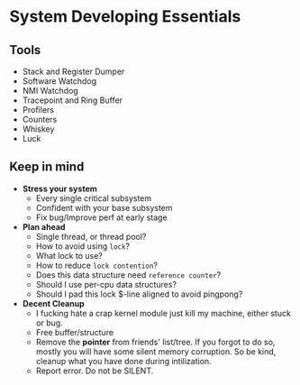 # System Developing Essentials

## Tools

- Stack and Register Dumper
- Software Watchdog
- NMI Watchdog
- Tracepoint and Ring Buffer
- Profilers
- Counters
- Whiskey
- Luck

## Keep in mind

- __Stress your system__
    - Every single critical subsystem
    - Confident with your base subsystem
    - Fix bug/Improve perf at early stage
- __Plan ahead__
    - Single thread, or thread pool?
    - How to avoid using `lock`?
    - What lock to use?
    - How to reduce `lock contention`?
    - Does this data structure need `reference counter`?
    - Should I use per-cpu data structures?
    - Should I pad this lock $-line aligned to avoid pingpong?
- __Decent Cleanup__
    - I fucking hate a crap kernel module just kill my machine, either stuck or bug.
    - Free buffer/structure
    - Remove the __pointer__ from friends' list/tree. If you forgot to do so, mostly you will have some silent memory corruption. So be kind, cleanup what you have done during intilization.
    - Report error. Do not be SILENT.
